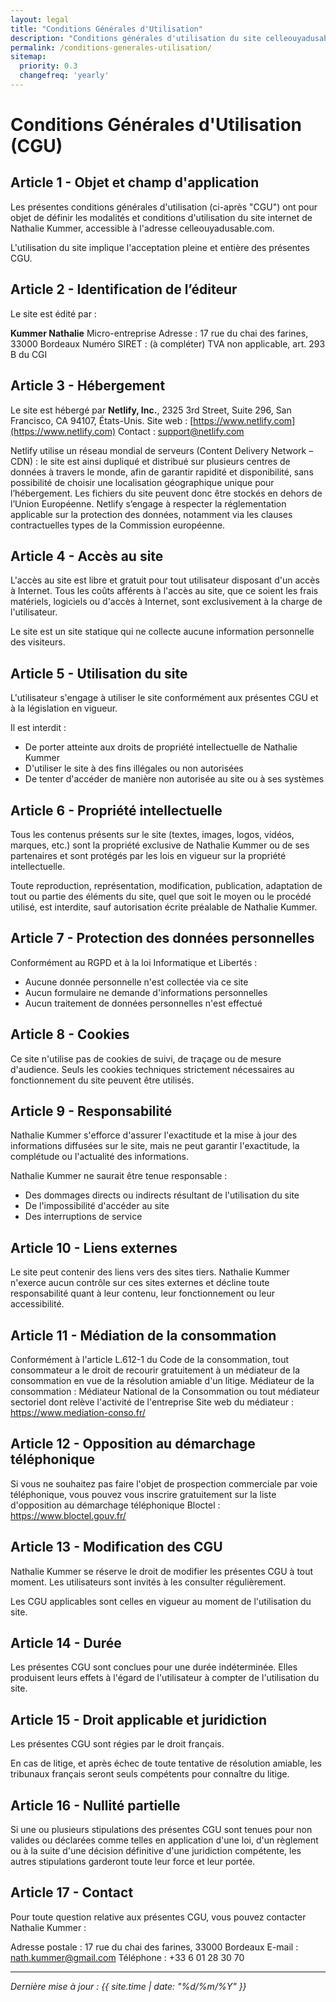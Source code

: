```yaml
---
layout: legal
title: "Conditions Générales d'Utilisation"
description: "Conditions générales d'utilisation du site celleouyadusable.com de Nathalie Kummer, professeure de yoga à Lacanau."
permalink: /conditions-generales-utilisation/
sitemap:
  priority: 0.3
  changefreq: 'yearly'
---
```


# Conditions Générales d'Utilisation (CGU)

## Article 1 - Objet et champ d'application

Les présentes conditions générales d'utilisation (ci-après "CGU") ont pour objet de définir les modalités et conditions d'utilisation du site internet de Nathalie Kummer, accessible à l'adresse celleouyadusable.com.

L'utilisation du site implique l'acceptation pleine et entière des présentes CGU.

## Article 2 - Identification de l’éditeur

Le site est édité par :

**Kummer Nathalie**
Micro-entreprise
Adresse : 17 rue du chai des farines, 33000 Bordeaux
Numéro SIRET : (à compléter)
TVA non applicable, art. 293 B du CGI

## Article 3 - Hébergement

Le site est hébergé par **Netlify, Inc.**, 2325 3rd Street, Suite 296, San Francisco, CA 94107, États-Unis.
Site web : [https://www.netlify.com](https://www.netlify.com)
Contact : support@netlify.com

Netlify utilise un réseau mondial de serveurs (Content Delivery Network – CDN) : le site est ainsi dupliqué et distribué sur plusieurs centres de données à travers le monde, afin de garantir rapidité et disponibilité, sans possibilité de choisir une localisation géographique unique pour l’hébergement.
Les fichiers du site peuvent donc être stockés en dehors de l’Union Européenne. Netlify s’engage à respecter la réglementation applicable sur la protection des données, notamment via les clauses contractuelles types de la Commission européenne.

## Article 4 - Accès au site

L'accès au site est libre et gratuit pour tout utilisateur disposant d'un accès à Internet. Tous les coûts afférents à l'accès au site, que ce soient les frais matériels, logiciels ou d'accès à Internet, sont exclusivement à la charge de l'utilisateur.

Le site est un site statique qui ne collecte aucune information personnelle des visiteurs.

## Article 5 - Utilisation du site

L'utilisateur s'engage à utiliser le site conformément aux présentes CGU et à la législation en vigueur.

Il est interdit :
- De porter atteinte aux droits de propriété intellectuelle de Nathalie Kummer
- D'utiliser le site à des fins illégales ou non autorisées
- De tenter d'accéder de manière non autorisée au site ou à ses systèmes

## Article 6 - Propriété intellectuelle

Tous les contenus présents sur le site (textes, images, logos, vidéos, marques, etc.) sont la propriété exclusive de Nathalie Kummer ou de ses partenaires et sont protégés par les lois en vigueur sur la propriété intellectuelle.

Toute reproduction, représentation, modification, publication, adaptation de tout ou partie des éléments du site, quel que soit le moyen ou le procédé utilisé, est interdite, sauf autorisation écrite préalable de Nathalie Kummer.

## Article 7 - Protection des données personnelles

Conformément au RGPD et à la loi Informatique et Libertés :

- Aucune donnée personnelle n'est collectée via ce site
- Aucun formulaire ne demande d'informations personnelles
- Aucun traitement de données personnelles n'est effectué

## Article 8 - Cookies

Ce site n'utilise pas de cookies de suivi, de traçage ou de mesure d'audience. Seuls les cookies techniques strictement nécessaires au fonctionnement du site peuvent être utilisés.

## Article 9 - Responsabilité

Nathalie Kummer s'efforce d'assurer l'exactitude et la mise à jour des informations diffusées sur le site, mais ne peut garantir l'exactitude, la complétude ou l'actualité des informations.

Nathalie Kummer ne saurait être tenue responsable :
- Des dommages directs ou indirects résultant de l'utilisation du site
- De l'impossibilité d'accéder au site
- Des interruptions de service

## Article 10 - Liens externes

Le site peut contenir des liens vers des sites tiers. Nathalie Kummer n'exerce aucun contrôle sur ces sites externes et décline toute responsabilité quant à leur contenu, leur fonctionnement ou leur accessibilité.

## Article 11 - Médiation de la consommation

Conformément à l'article L.612-1 du Code de la consommation, tout consommateur a le droit de recourir gratuitement à un médiateur de la consommation en vue de la résolution amiable d'un litige.
Médiateur de la consommation : Médiateur National de la Consommation ou tout médiateur sectoriel dont relève l'activité de l'entreprise
Site web du médiateur : https://www.mediation-conso.fr/

## Article 12 - Opposition au démarchage téléphonique

Si vous ne souhaitez pas faire l'objet de prospection commerciale par voie téléphonique, vous pouvez vous inscrire gratuitement sur la liste d'opposition au démarchage téléphonique Bloctel : https://www.bloctel.gouv.fr/

## Article 13 - Modification des CGU

Nathalie Kummer se réserve le droit de modifier les présentes CGU à tout moment. Les utilisateurs sont invités à les consulter régulièrement.

Les CGU applicables sont celles en vigueur au moment de l'utilisation du site.

## Article 14 - Durée

Les présentes CGU sont conclues pour une durée indéterminée. Elles produisent leurs effets à l'égard de l'utilisateur à compter de l'utilisation du site.

## Article 15 - Droit applicable et juridiction

Les présentes CGU sont régies par le droit français.

En cas de litige, et après échec de toute tentative de résolution amiable, les tribunaux français seront seuls compétents pour connaître du litige.

## Article 16 - Nullité partielle

Si une ou plusieurs stipulations des présentes CGU sont tenues pour non valides ou déclarées comme telles en application d'une loi, d'un règlement ou à la suite d'une décision définitive d'une juridiction compétente, les autres stipulations garderont toute leur force et leur portée.

## Article 17 - Contact

Pour toute question relative aux présentes CGU, vous pouvez contacter Nathalie Kummer :

Adresse postale : 17 rue du chai des farines, 33000 Bordeaux
E-mail : nath.kummer@gmail.com
Téléphone : +33 6 01 28 30 70

---

*Dernière mise à jour : {{ site.time | date: "%d/%m/%Y" }}*
